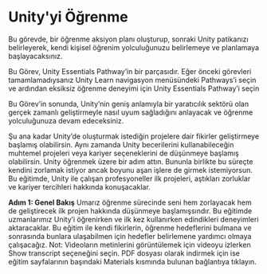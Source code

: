 # Unity'yi Öğrenme

Bu görevde, bir öğrenme aksiyon planı oluşturup, sonraki Unity patikanızı belirleyerek, kendi kişisel öğrenim yolculuğunuzu belirlemeye ve planlamaya başlayacaksınız.

Bu Görev, Unity Essentials Pathway’in bir parçasıdır. Eğer önceki görevleri tamamlamadıysanız Unity Learn navigasyon menüsündeki Pathways’i seçin ve ardından eksiksiz öğrenme deneyimi için Unity Essentials Pathway’i seçin

Bu Görev’in sonunda, Unity’nin geniş anlamıyla bir yaratıcılık sektörü olan gerçek zamanlı geliştirmeyle nasıl uyum sağladığını anlayacak ve öğrenme yolculuğunuza devam edeceksiniz.

Şu ana kadar Unity’de oluşturmak istediğin projelere dair fikirler geliştirmeye başlamış olabilirsin. Aynı zamanda Unity becerilerini kullanabileceğin muhtemel projeleri veya kariyer seçeneklerini de düşünmeye başlamış olabilirsin. Unity öğrenmek üzere bir adım attın. Bununla birlikte bu süreçte kendini zorlamak istiyor ancak boyunu aşan işlere de girmek istemiyorsun. Bu eğitimde, Unity ile çalışan profesyoneller ilk projeleri, aştıkları zorluklar ve kariyer tercihleri hakkında konuşacaklar.

**Adım 1: Genel Bakış**
 Umarız öğrenme sürecinde seni hem zorlayacak hem de geliştirecek ilk projen hakkında düşünmeye başlamışsındır. Bu eğitimde uzmanlarımız Unity’i öğrenirken ve ilk kez kullanırken edindikleri deneyimleri aktaracaklar. Bu eğitim ile kendi fikirlerin, öğrenme hedeflerini bulmana ve sonrasında bunlara ulaşabilmen için hedefler belirlemene yardımcı olmaya çalışacağız.
Not: Videoların metinlerini görüntülemek için videoyu izlerken Show transcript seçeneğini seçin. PDF dosyası olarak indirmek için ise eğitim sayfalarının başındaki Materials kısmında bulunan bağlantıya tıklayın.
 














